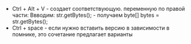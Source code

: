 

+ Ctrl + Alt + V - создает соответствующую. переменную по правой части:
Ввводим: str.getBytes(); - получаем byte[] bytes = str.getBytes();  
+ Ctrl + space - если нужно вставить версию в зависимости в помнике, это сочетание предлагает варианты